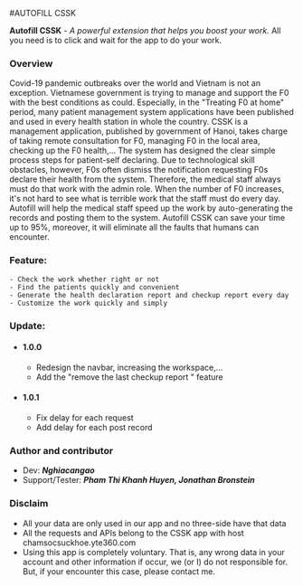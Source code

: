 #AUTOFILL CSSK

**Autofill CSSK** _- A powerful extension that helps you boost your work._
All you need is to click and wait for the app to do your work.

### Overview

Covid-19 pandemic outbreaks over the world and Vietnam is not an exception. Vietnamese government is trying to manage and support the F0 with the best conditions as could. Especially, in the "Treating F0 at home" period, many patient management system applications have been published and used in every health station in whole the country.
CSSK is a management application, published by government of Hanoi, takes charge of taking remote consultation for F0, managing F0 in the local area, checking up the F0 health,...
The system has designed the clear simple process steps for patient-self declaring. Due to technological skill obstacles, however, F0s often dismiss the notification requesting  F0s declare their health from the system. Therefore, the medical staff always must do that work with the admin role. When the number of F0 increases, it's not hard to see what is terrible work that the staff must do every day.
Autofill will help the medical staff speed up the work by auto-generating the records and posting them to the system. Autofill CSSK can save your time up to 95%, moreover, it will eliminate all the faults that humans can encounter.

### Feature:

```
- Check the work whether right or not
- Find the patients quickly and convenient
- Generate the health declaration report and checkup report every day
- Customize the work quickly and simply
```

### Update:

- #### 1.0.0
  - Redesign the navbar, increasing the workspace,...
  - Add the "remove the last checkup report " feature
- #### 1.0.1
  - Fix delay for each request
  - Add delay for each post record

### Author and contributor
- Dev: **_Nghiacangao_**
- Support/Tester: **_Pham Thi Khanh Huyen, Jonathan Bronstein_**
### Disclaim

- All your data are only used in our app and no three-side have that data
- All the requests and APIs belong to the CSSK app with host chamsocsuckhoe.yte360.com
- Using this app is completely voluntary. That is, any wrong data in your account and other information if occur, we (or I) do not responsible for. But, if your encounter this case, please contact me.
